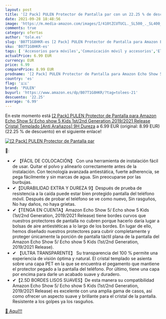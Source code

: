 ```yaml
---
layout: post
title: '[2 Pack] PULEN Protector de Pantalla par con un 22.25 % de descuento'
date: 2021-09-28 18:48:56
image: 'https://m.media-amazon.com/images/I/410tZCUTUCL._SL500_._SL400_.jpg'
comments: true
category: ofertas
author: 'tole.es'
slug: 'B07T1G8HKR-es [2 Pack] PULEN Protector de Pantalla para Amazon Echo Show...'
sku: 'B07T1G8HKR-es'
tags: [ 'Accesorios para móviles','Comunicación móvil y accesorios','Electrónica','Mantenimiento, cuidado y reparaciones de teléfonos móviles','Protectores de pantalla para móviles','amazon','echo','pulen', ]
actualPrice: 6.99 EUR
currency: EUR
price: 6.99
comparePrice: 8.99 EUR
prodname: '[2 Pack] PULEN Protector de Pantalla para Amazon Echo Show 5/ Echo show 5 Kids  1st/2nd Generation  2019/2021 Release  Cristal Templado  [Anti Arañazos] 9H Dureza'
country: 'es'
flag: '🇪🇸'
brand: 'PULEN'
buyurl: 'https://www.amazon.es/dp/B07T1G8HKR/?tag=tolees-21'
descuento: '22.25'
average: '6.99'
---
```


En este momento está [[2 Pack] PULEN Protector de Pantalla para Amazon Echo Show 5/ Echo show 5 Kids  1st/2nd Generation  2019/2021 Release  Cristal Templado  [Anti Arañazos] 9H Dureza](https://www.amazon.es/dp/B07T1G8HKR/?tag=tolees-21) a 6.99 EUR (original: 8.99 EUR) (22.25 %  de descuento) en el siguiente enlace!

[![[2 Pack] PULEN Protector de Pantalla par](https://m.media-amazon.com/images/I/410tZCUTUCL._SL500_._SL400_.jpg)](https://www.amazon.es/dp/B07T1G8HKR/?tag=tolees-21)

🔎:

- ✔ 【FÁCIL DE COLOCACIÓN】 Con una herramienta de instalación fácil de usar. Quitar el polvo y alinearlo correctamente antes de la instalación. Con tecnología avanzada antiestática, fuerte adherencia, se pega fácilmente y sin marcas de agua. Sin preocuparse por las burbujas.
- ✔【DURABILIDAD EXTRA Y DUREZA 9】Después de prueba de resistencia a la caída puede estar bien protegido pantalla del teléfono móvil. Después de probar el teléfono se ve como nuevo, Sin rasguños, No hay daños, no haya grietas.
- ✔【TENGA EN CUENTA】Amazon Echo Show 5/ Echo show 5 Kids (1st/2nd Generation, 2019/2021 Release) tiene bordes curvos que nuestros protectores de pantalla no cubren porque hacerlo daría lugar a bolsas de aire antiestéticas a lo largo de los bordes. En lugar de ello, hemos diseñado nuestros protectores para cubrir completamente y proteger únicamente la porción de pantalla táctil plana de la pantalla del Amazon Echo Show 5/ Echo show 5 Kids (1st/2nd Generation, 2019/2021 Release).
- ✔ 【ULTRA TRANSPARENTE】 Su transparencia del 100 % permite una experiencia de visión óptima y natural. El cristal templado se asienta sobre una capa PET en la que se encuentra el pegamento que mantiene el protector pegado a la pantalla del teléfono. Por último, tiene una capa por encima para darle un acabado suave y duradero.
- ✔【2.5D BORDES LISOS SUAVES】De esta manera su compatibilidad Amazon Echo Show 5/ Echo show 5 Kids (1st/2nd Generation, 2019/2021 Release) es excelente con una amplia gama de casos, así como ofrecer un aspecto suave y brillante para el cristal de la pantalla. Resistente a los golpes ya los rasguños.

[🛒 Aquí!!!](https://www.amazon.es/dp/B07T1G8HKR/?tag=tolees-21)
